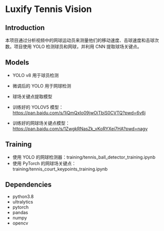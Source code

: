 # Luxify Tennis Vision

## Introduction

本项目通过分析视频中的网球运动员来测量他们的移动速度、击球速度和击球次数。项目使用 YOLO 检测球员和网球，并利用 CNN 提取球场关键点。

## Models

- YOLO v8 用于球员检测
- 微调后的 YOLO 用于网球检测
- 球场关键点提取模型

- 训练好的 YOLOV5 模型：https://pan.baidu.com/s/1iQmQxIo09jwOiTbjS0CVTQ?pwd=6v6j
- 训练好的网球场关键点模型：https://pan.baidu.com/s/1ZwgkRNasZk_vKoRYXei7HA?pwd=nagy

## Training

- 使用 YOLO 的网球检测器：training/tennis_ball_detector_training.ipynb
- 使用 PyTorch 的网球场关键点：training/tennis_court_keypoints_training.ipynb

## Dependencies

- python3.8
- ultralytics
- pytorch
- pandas
- numpy
- opencv